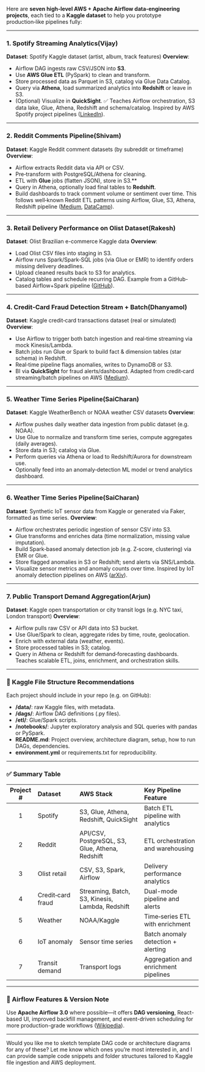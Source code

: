 Here are **seven high-level AWS + Apache Airflow data‑engineering projects**, each tied to a **Kaggle dataset** to help you prototype production‑like pipelines fully:

---

### 1. **Spotify Streaming Analytics(Vijay)**

**Dataset**: Spotify Kaggle dataset (artist, album, track features)
**Overview**:

* Airflow DAG ingests raw CSV/JSON into **S3**.
* Use **AWS Glue ETL** (PySpark) to clean and transform.
* Store processed data as Parquet in S3, catalog via Glue Data Catalog.
* Query via **Athena**, load summarized analytics into **Redshift** or leave in S3.
* (Optional) Visualize in **QuickSight**.
  ✅ Teaches Airflow orchestration, S3 data lake, Glue, Athena, Redshift and schema/catalog. Inspired by AWS Spotify project pipelines ([LinkedIn][1]).

---

### 2. **Reddit Comments Pipeline(Shivam)**

**Dataset**: Kaggle Reddit comment datasets (by subreddit or timeframe)
**Overview**:

* Airflow extracts Reddit data via API or CSV.
* Pre‑transform with PostgreSQL/Athena for cleaning.
* ETL with **Glue** jobs (flatten JSON), store in S3.\*\*
* Query in Athena, optionally load final tables to **Redshift**.
* Build dashboards to track comment volume or sentiment over time.
  This follows well‑known Reddit ETL patterns using Airflow, Glue, S3, Athena, Redshift pipeline ([Medium][2], [DataCamp][3]).

---

### 3. **Retail Delivery Performance on Olist Dataset(Rakesh)**

**Dataset**: Olist Brazilian e-commerce Kaggle data
**Overview**:

* Load Olist CSV files into staging in S3.
* Airflow runs Spark/Spark‑SQL jobs (via Glue or EMR) to identify orders missing delivery deadlines.
* Upload cleaned results back to S3 for analytics.
* Catalog tables and schedule recurring DAG.
  Example from a GitHub-based Airflow+Spark pipeline ([GitHub][4]).

---

### 4. **Credit‑Card Fraud Detection Stream + Batch(Dhanyamol)**

**Dataset**: Kaggle credit‑card transactions dataset (real or simulated)
**Overview**:

* Use Airflow to trigger both batch ingestion and real‑time streaming via mock Kinesis/Lambda.
* Batch jobs run Glue or Spark to build fact & dimension tables (star schema) in Redshift.
* Real‑time pipeline flags anomalies, writes to DynamoDB or S3.
* BI via **QuickSight** for fraud alerts/dashboard.
  Adapted from credit‑card streaming/batch pipelines on AWS ([Medium][5]).

---

### 5. **Weather Time Series Pipeline(SaiCharan)**

**Dataset**: Kaggle WeatherBench or NOAA weather CSV datasets
**Overview**:

* Airflow pushes daily weather data ingestion from public dataset (e.g. NOAA).
* Use Glue to normalize and transform time series, compute aggregates (daily averages).
* Store data in S3; catalog via Glue.
* Perform queries via Athena or load to Redshift/Aurora for downstream use.
* Optionally feed into an anomaly‑detection ML model or trend analytics dashboard.

---

### 6. **Weather Time Series Pipeline(SaiCharan)**

**Dataset**: Synthetic IoT sensor data from Kaggle or generated via Faker, formatted as time series.
**Overview**:

* Airflow orchestrates periodic ingestion of sensor CSV into S3.
* Glue transforms and enriches data (time normalization, missing value imputation).
* Build Spark‑based anomaly detection job (e.g. Z‑score, clustering) via EMR or Glue.
* Store flagged anomalies in S3 or Redshift; send alerts via SNS/Lambda.
* Visualize sensor metrics and anomaly counts over time.
  Inspired by IoT anomaly detection pipelines on AWS ([arXiv][6]).

---

### 7. **Public Transport Demand Aggregation(Arjun)**

**Dataset**: Kaggle open transportation or city transit logs (e.g. NYC taxi, London transport)
**Overview**:

* Airflow pulls raw CSV or API data into S3 bucket.
* Use Glue/Spark to clean, aggregate rides by time, route, geolocation.
* Enrich with external data (weather, events).
* Store processed tables in S3; catalog.
* Query in Athena or Redshift for demand‑forecasting dashboards.
  Teaches scalable ETL, joins, enrichment, and orchestration skills.

---

### 📁 Kaggle File Structure Recommendations

Each project should include in your repo (e.g. on GitHub):

* **/data/**: raw Kaggle files, with metadata.
* **/dags/**: Airflow DAG definitions (.py files).
* **/etl/**: Glue/Spark scripts.
* **/notebooks/**: Jupyter exploratory analysis and SQL queries with pandas or PySpark.
* **README.md**: Project overview, architecture diagram, setup, how to run DAGs, dependencies.
* **environment.yml** or requirements.txt for reproducibility.

---

### ✅ Summary Table

| Project # | Dataset           | AWS Stack                                       | Key Pipeline Feature                 |
| :-------: | :---------------- | :---------------------------------------------- | :----------------------------------- |
|     1     | Spotify           | S3, Glue, Athena, Redshift, QuickSight          | Batch ETL pipeline with analytics    |
|     2     | Reddit            | API/CSV, PostgreSQL, S3, Glue, Athena, Redshift | ETL orchestration and warehousing    |
|     3     | Olist retail      | CSV, S3, Spark, Airflow                         | Delivery performance analytics       |
|     4     | Credit‑card fraud | Streaming, Batch, S3, Kinesis, Lambda, Redshift | Dual-mode pipeline and alerts        |
|     5     | Weather           | NOAA/Kaggle                                     | Time‑series ETL with enrichment      |
|     6     | IoT anomaly       | Sensor time series                              | Batch anomaly detection + alerting   |
|     7     | Transit demand    | Transport logs                                  | Aggregation and enrichment pipelines |

---

### 🧰 Airflow Features & Version Note

Use **Apache Airflow 3.0** where possible—it offers **DAG versioning**, React-based UI, improved backfill management, and event-driven scheduling for more production-grade workflows ([Wikipedia][7]).

---

Would you like me to sketch template DAG code or architecture diagrams for any of these? Let me know which ones you’re most interested in, and I can provide sample code snippets and folder structures tailored to Kaggle file ingestion and AWS deployment.

[1]: https://www.linkedin.com/posts/hima-pragnya-jonnalagadda_spotify-data-engineering-project-activity-7244216952833851392-BjJu?utm_source=chatgpt.com "🚀 Here's My Latest AWS Data Engineering Project! | Hima ..."
[2]: https://medium.com/%40yusuf.ganiyu/7-end-to-end-data-engineering-projects-that-sets-you-apart-from-the-rest-bd809fe5aa95?utm_source=chatgpt.com "7 End to End Data Engineering Projects That Sets you ..."
[3]: https://www.datacamp.com/blog/data-engineering-projects?utm_source=chatgpt.com "Top 11 Data Engineering Projects for Hands-On Learning"
[4]: https://github.com/ajupton/big-data-engineering-project?utm_source=chatgpt.com "ajupton/big-data-engineering-project"
[5]: https://arockianirmal26.medium.com/data-engineering-project-aws-stream-and-batch-processing-pipelines-for-credit-card-transactions-81ea8369e280?utm_source=chatgpt.com "Data Engineering Project-AWS Stream and Batch Processing ..."
[6]: https://arxiv.org/abs/2109.13828?utm_source=chatgpt.com "An Automated Data Engineering Pipeline for Anomaly Detection of IoT Sensor Data"
[7]: https://en.wikipedia.org/wiki/Apache_Airflow?utm_source=chatgpt.com "Apache Airflow"

